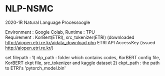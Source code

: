 # NLP-NSMC
2020-1R Natural Language Processoogle 

Environment : Google Colab, Runtime : TPU<br>
Requirement : KorBert(ETRI), src_tokenizer(ETRI) (downloaded http://aiopen.etri.re.kr/aidata_download.php
              ETRI API AccessKey (issued http://aiopen.etri.re.kr/)


set filepath : 1) nlp_path : folder which contains codes, KorBERT config file, KorBERT ckpt file, src_tokenizer and kaggle dataset
               2) ckpt_path : the path to ETRI's 'pytorch_model.bin'  
